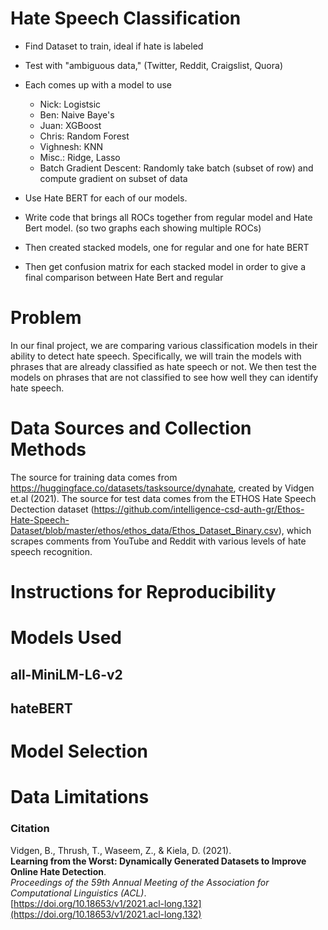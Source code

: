 # Hate Speech Classification

* Find Dataset to train, ideal if hate is labeled
* Test with "ambiguous data," (Twitter, Reddit, Craigslist, Quora)
* Each comes up with a model to use
    - Nick: Logistsic
    - Ben: Naive Baye's
    - Juan: XGBoost
    - Chris: Random Forest
    - Vighnesh: KNN
    - Misc.: Ridge, Lasso
    - Batch Gradient Descent: Randomly take batch (subset of row) and compute gradient on subset of data
 
* Use Hate BERT for each of our models.
* Write code that brings all ROCs together from regular model and Hate Bert model. (so two graphs each showing multiple ROCs)
* Then created stacked models, one for regular and one for hate BERT
* Then get confusion matrix for each stacked model in order to give a final comparison between Hate Bert and regular

# Problem
In our final project, we are comparing various classification models in their ability to detect hate speech. Specifically, we will train the models with phrases that are already classified as hate speech or not. We then test the models on phrases that are not classified to see how well they can identify hate speech.

# Data Sources and Collection Methods
The source for training data comes from https://huggingface.co/datasets/tasksource/dynahate, created by Vidgen et.al (2021). The source for test data comes from the ETHOS Hate Speech Dectection dataset (https://github.com/intelligence-csd-auth-gr/Ethos-Hate-Speech-Dataset/blob/master/ethos/ethos_data/Ethos_Dataset_Binary.csv), which scrapes comments from YouTube and Reddit with various levels of hate speech recognition.

# Instructions for Reproducibility


# Models Used
## all-MiniLM-L6-v2


## hateBERT


# Model Selection


# Data Limitations


### Citation

Vidgen, B., Thrush, T., Waseem, Z., & Kiela, D. (2021).  
**Learning from the Worst: Dynamically Generated Datasets to Improve Online Hate Detection**.  
*Proceedings of the 59th Annual Meeting of the Association for Computational Linguistics (ACL)*.  
[https://doi.org/10.18653/v1/2021.acl-long.132](https://doi.org/10.18653/v1/2021.acl-long.132)


